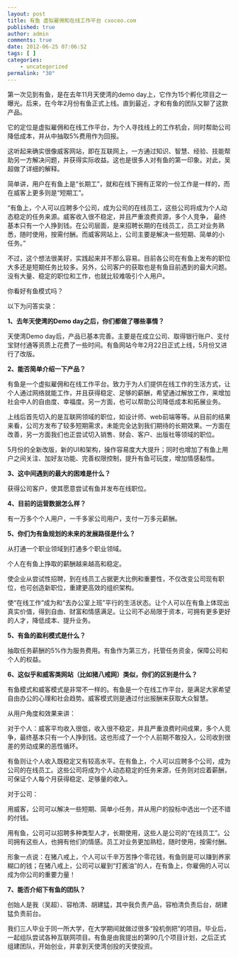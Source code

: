 ```yaml
---
layout: post
title: 有鱼 虚拟雇佣和在线工作平台 cxoceo.com
published: true
author: admin
comments: true
date: 2012-06-25 07:06:52
tags: [ ]
categories:
    - uncategorized
permalink: "30"
---
```

第一次见到有鱼，是在去年11月天使湾的demo day上，它作为15个孵化项目之一曝光。后来，在今年2月份有鱼正式上线。直到最近，才和有鱼的团队又聊了这款产品。

它的定位是虚拟雇佣和在线工作平台，为个人寻找线上的工作机会，同时帮助公司降低成本，并从中抽取5%费用作为回报。

这听起来确实很像威客网站，即在互联网上，一方通过知识、智慧、经验、技能帮助另一方解决问题，并获得实际收益。这也是很多人对有鱼的第一印象。对此，吴超做了详细的解释。

简单讲，用户在有鱼上是“长期工”，就和在线下拥有正常的一份工作是一样的，而在威客上更多则是“短期工”。

“有鱼上，个人可以应聘多个公司，成为公司的在线员工，这些公司将成为个人动态稳定的任务来源。威客收入很不稳定，并且严重浪费资源，多个人竞争， 最终基本只有一个人挣到钱。在公司层面，是来招聘长期的在线员工，员工对业务熟悉，随时使用，按需付酬。而威客网站上，公司主要是解决一些短期、简单的小 任务。”

不过，这个想法很美好，实践起来并不那么容易。目前各公司在有鱼上发布的职位大多还是短期任务比较多。另外，公司客户的获取也是有鱼目前遇到的最大问题。没有大量、稳定的职位和工作，也就比较难吸引个人用户。

你看好有鱼模式吗？

以下为问答实录：

**1、去年天使湾的Demo day之后，你们都做了哪些事情？**

天使湾Demo day后，产品已基本完善。主要是在成立公司、取得银行账户、支付宝财付通等资质上花费了一些时间。有鱼网站今年2月22日正式上线，5月份又进行了改版。

**2、能否简单介绍一下产品？**

有鱼是一个虚拟雇佣和在线工作平台。致力于为人们提供在线工作的生活方式，让个人通过网络就能工作，并且获得稳定、足够的薪酬，希望通过解放工作，来增加社会中人的自由度、幸福度。另一方面，也可以帮助公司降低成本和拓展业务。

上线后首先切入的是互联网领域的职位，如设计师、web前端等等。从目前的结果来看，公司方发布了较多短期需求，未能完全达到我们期待的长期效果。一方面在改善，另一方面我们也正尝试切入销售、财会、客户、出版社等领域的职位。

5月份的全新改版，新的UI和架构，操作容易度大大提升；同时也增加了有鱼上用户之间关注、加好友功能、完善权限控制，提升有鱼可玩度，增加情感黏性。

**3、这中间遇到的最大的困难是什么？**

获得公司客户，使其愿意尝试有鱼并发布在线职位。

**4、目前的运营数据怎么样？**

有一万多个个人用户，一千多家公司用户，支付一万多元薪酬。

**5、你们为有鱼规划的未来的发展路径是什么？**

从打通一个职业领域到打通多个职业领域。

个人在有鱼上挣取的薪酬越来越高和稳定。

使企业从尝试性招聘，到在线员工占据更大比例和重要性，不仅改变公司现有职位，也可创造新职位，重建更高效的组织架构。

使“在线工作”成为和“去办公室上班”平行的生活状态。让个人可以在有鱼上体现出真实价值，得到自由、财富和情感满足。让公司不必局限于资本，可拥有更多更好的人才，降低成本、提升业务。

**5、有鱼的盈利模式是什么？**

抽取任务薪酬的5%作为服务费用。有鱼作为第三方，托管任务资金，保障公司和个人的权益。

**6、这似乎和威客类网站（比如猪八戒网）类似，你们的区别是什么？**

有鱼模式和威客模式是非常不一样的。有鱼是一个在线工作平台，是满足大家希望自由办公的心理和社会趋势。威客模式则是通过付出报酬来获取大众智慧。

从用户角度和效果来讲：

对于个人：威客平均收入很低，收入很不稳定，并且严重浪费时间成果，多个人竞争，最终基本只有一个人挣到钱。这也形成了一个个人前期不敢投入，公司收到很差的劳动成果的恶性循环。

有鱼则让个人收入既稳定又有较高水平。在有鱼上，个人可以应聘多个公司，成为公司的在线员工。这些公司将成为个人动态稳定的任务来源，任务则对应着薪酬，可保证个人每个月获得稳定、足够量的收入。

对于公司：

用威客，公司可以解决一些短期、简单小任务，并从用户的投标中选出一个还不错的付钱。

用有鱼，公司可以招聘多种类型人才，长期使用，这些人是公司的“在线员工”。公司拥有这些人，也拥有他们的情感。员工对业务更加熟稔，随时使用，按需付酬。

形象一点说：在猪八戒上，个人可以千辛万苦挣个零花钱，有鱼则是可以赚到养家糊口的钱；在猪八戒上，公司可以雇到“打酱油”的人，在有鱼上，你雇佣的人可以成为你公司的重要力量！

**7、能否介绍下有鱼的团队？**

创始人是我（吴超）、容柏清、胡建猛，其中我负责产品，容柏清负责后台，胡建猛负责前台。

我们三人毕业于同一所大学，在大学期间就做过很多“投机倒把”的项目。毕业后，一起组队尝试各种互联网项目。有鱼是由我提出的第90几个项目计划，之后正式组建团队，开始创业，并拿到天使湾创投的天使投资。

&nbsp;